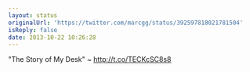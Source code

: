 ```yaml
---
layout: status
originalUrl: 'https://twitter.com/marcgg/status/392597818021781504'
isReply: false
date: 2013-10-22 10:26:28
---
```


"The Story of My Desk" ~ http://t.co/TECKcSC8s8
